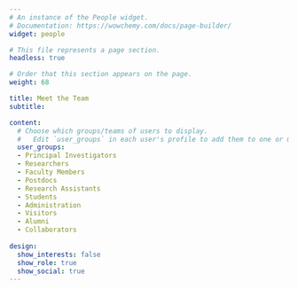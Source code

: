 ```yaml
---
# An instance of the People widget.
# Documentation: https://wowchemy.com/docs/page-builder/
widget: people

# This file represents a page section.
headless: true

# Order that this section appears on the page.
weight: 68

title: Meet the Team
subtitle:

content:
  # Choose which groups/teams of users to display.
  #   Edit `user_groups` in each user's profile to add them to one or more of these groups.
  user_groups:
  - Principal Investigators
  - Researchers
  - Faculty Members
  - Postdocs
  - Research Assistants
  - Students
  - Administration
  - Visitors
  - Alumni
  - Collaborators
  
design:
  show_interests: false
  show_role: true
  show_social: true
---
```

